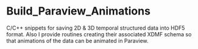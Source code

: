 # Build_Paraview_Animations
C/C++ snippets for saving 2D &amp; 3D temporal structured data into HDF5 format. Also I provide routines creating their associated XDMF schema so that animations of the data can be animated in Paraview. 
